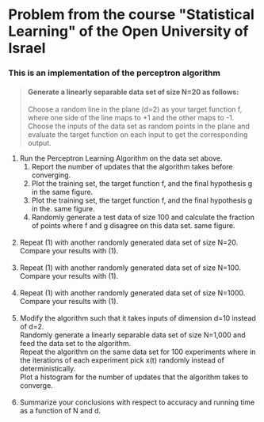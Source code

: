 # Problem from the course "Statistical Learning" of the Open University of Israel
### This is an implementation of the perceptron algorithm
>#### Generate a linearly separable data set of size N=20 as follows:
>Choose a random line in the plane (d=2) as your target function f, where one side of the line 
>maps to +1 and the other maps to -1. Choose the inputs of the data set as random points in 
>the plane and evaluate the target function on each input to get the corresponding output.
<ol>
  <li>Run the Perceptron Learning Algorithm on the data set above. 
    <ol>
      <li>Report the number of updates that the algorithm takes before converging.</li>
      <li>Plot the training set, the target function f, and the final hypothesis g in the 
same figure. </li>
      <li>Plot the training set, the target function f, and the final hypothesis g in the.
same figure.</li>
      <li>Randomly generate a test data of size 100 and calculate the fraction of points 
where f and g disagree on this data set.
same figure.</li>
    </ol>
  </li>
  <br>
  <li>Repeat (1) with another randomly generated data set of size N=20. Compare your 
results with (1).</li>
<br>
  <li>Repeat (1) with another randomly generated data set of size N=100. Compare your 
results with (1).</li>
<br>
  <li>Repeat (1) with another randomly generated data set of size N=1000. Compare your 
results with (1).</li>
<br>
  <li>Modify the algorithm such that it takes inputs of dimension d=10 instead of d=2.
<br>
Randomly generate a linearly separable data set of size N=1,000 and feed the data set 
to the algorithm.
<br>Repeat the algorithm on the same data set for 100 experiments 
where in the iterations of each experiment pick x(t) randomly instead of 
deterministically.
<br>Plot a histogram for the number of updates that the algorithm takes 
to converge.</li>
<br>
  <li>Summarize your conclusions with respect to accuracy and running time as a function 
of N and d.</li>
</ol>
